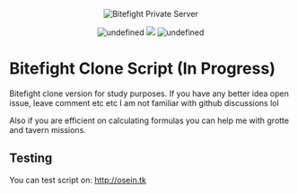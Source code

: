 <p align="center"><img src="https://github.com/Osein/bitefight/blob/master/public/img/home_splash.jpg?raw=true" alt="Bitefight Private Server"></p>

<p align="center">
    <img alt="undefined" src="https://img.shields.io/github/license/monkeycreative/SignariusCaro.svg?label=License&style=for-the-badge">
    <img src="https://img.shields.io/badge/Build-ALPHA-red.svg?style=for-the-badge"/>
    <img alt="undefined" src="https://img.shields.io/github/last-commit/monkeycreative/SignariusCaro.svg?style=for-the-badge">
</p>

# Bitefight Clone Script (In Progress)

Bitefight clone version for study purposes. If you have any better idea open issue, leave comment etc etc I am not familiar with github discussions lol

Also if you are efficient on calculating formulas you can help me with grotte and tavern missions.

## Testing

You can test script on: http://osein.tk